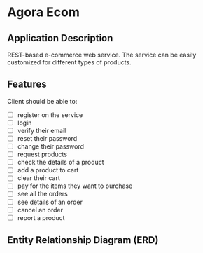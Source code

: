 # Agora Ecom

## Application Description
REST-based e-commerce web service. The service can be easily customized for different types of products.

## Features
Client should be able to: 
- [ ] register on the service
- [ ] login
- [ ] verify their email
- [ ] reset their password
- [ ] change their password
- [ ] request products
- [ ] check the details of a product
- [ ] add a product to cart
- [ ] clear their cart
- [ ] pay for the items they want to purchase
- [ ] see all the orders
- [ ] see details of an order
- [ ] cancel an order
- [ ] report a product

## Entity Relationship Diagram (ERD)
